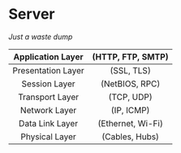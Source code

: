 # Server

*Just a waste dump*


|    Application Layer   |  (HTTP, FTP, SMTP)  |
|:----------------------:|:-------------------:|
|    Presentation Layer  |  (SSL, TLS)         |
|      Session Layer     |  (NetBIOS, RPC)     |
|     Transport Layer    |  (TCP, UDP)         |
|      Network Layer     |  (IP, ICMP)         |
|     Data Link Layer    |  (Ethernet, Wi-Fi)  |
|     Physical Layer     |  (Cables, Hubs)     |

